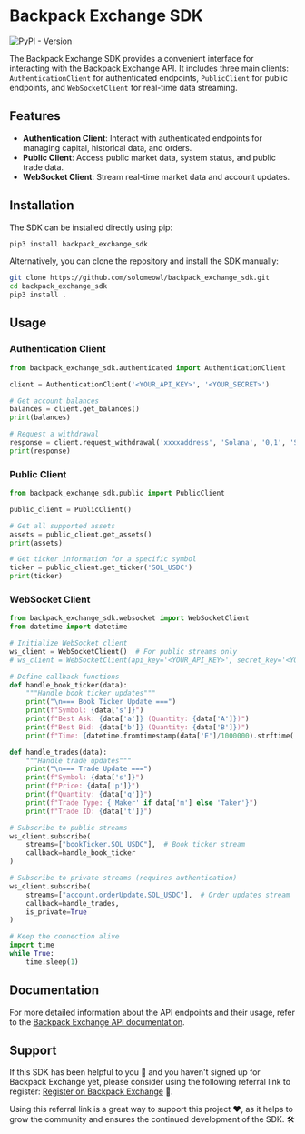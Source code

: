 # Backpack Exchange SDK
![PyPI - Version](https://img.shields.io/pypi/v/backpack-exchange-sdk?)

The Backpack Exchange SDK provides a convenient interface for interacting with the Backpack Exchange API. It includes three main clients: `AuthenticationClient` for authenticated endpoints, `PublicClient` for public endpoints, and `WebSocketClient` for real-time data streaming.

## Features

- **Authentication Client**: Interact with authenticated endpoints for managing capital, historical data, and orders.
- **Public Client**: Access public market data, system status, and public trade data.
- **WebSocket Client**: Stream real-time market data and account updates.

## Installation

The SDK can be installed directly using pip:

```bash
pip3 install backpack_exchange_sdk
```

Alternatively, you can clone the repository and install the SDK manually:

```bash
git clone https://github.com/solomeowl/backpack_exchange_sdk.git
cd backpack_exchange_sdk
pip3 install .
```

## Usage
### Authentication Client
```python
from backpack_exchange_sdk.authenticated import AuthenticationClient

client = AuthenticationClient('<YOUR_API_KEY>', '<YOUR_SECRET>')

# Get account balances
balances = client.get_balances()
print(balances)

# Request a withdrawal
response = client.request_withdrawal('xxxxaddress', 'Solana', '0,1', 'Sol')
print(response)
```

### Public Client
```python
from backpack_exchange_sdk.public import PublicClient

public_client = PublicClient()

# Get all supported assets
assets = public_client.get_assets()
print(assets)

# Get ticker information for a specific symbol
ticker = public_client.get_ticker('SOL_USDC')
print(ticker)
```

### WebSocket Client
```python
from backpack_exchange_sdk.websocket import WebSocketClient
from datetime import datetime

# Initialize WebSocket client
ws_client = WebSocketClient()  # For public streams only
# ws_client = WebSocketClient(api_key='<YOUR_API_KEY>', secret_key='<YOUR_SECRET>')  # For private streams

# Define callback functions
def handle_book_ticker(data):
    """Handle book ticker updates"""
    print("\n=== Book Ticker Update ===")
    print(f"Symbol: {data['s']}")
    print(f"Best Ask: {data['a']} (Quantity: {data['A']})")
    print(f"Best Bid: {data['b']} (Quantity: {data['B']})")
    print(f"Time: {datetime.fromtimestamp(data['E']/1000000).strftime('%Y-%m-%d %H:%M:%S.%f')}")

def handle_trades(data):
    """Handle trade updates"""
    print("\n=== Trade Update ===")
    print(f"Symbol: {data['s']}")
    print(f"Price: {data['p']}")
    print(f"Quantity: {data['q']}")
    print(f"Trade Type: {'Maker' if data['m'] else 'Taker'}")
    print(f"Trade ID: {data['t']}")

# Subscribe to public streams
ws_client.subscribe(
    streams=["bookTicker.SOL_USDC"],  # Book ticker stream
    callback=handle_book_ticker
)

# Subscribe to private streams (requires authentication)
ws_client.subscribe(
    streams=["account.orderUpdate.SOL_USDC"],  # Order updates stream
    callback=handle_trades,
    is_private=True
)

# Keep the connection alive
import time
while True:
    time.sleep(1)
```

## Documentation
For more detailed information about the API endpoints and their usage, refer to the [Backpack Exchange API documentation](https://docs.backpack.exchange/).

## Support 

If this SDK has been helpful to you 🌟 and you haven't signed up for Backpack Exchange yet, please consider using the following referral link to register: [Register on Backpack Exchange](https://backpack.exchange/refer/solomeowl) 🚀.

Using this referral link is a great way to support this project ❤️, as it helps to grow the community and ensures the continued development of the SDK. 🛠️
